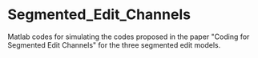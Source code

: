 # Segmented_Edit_Channels
Matlab codes for simulating the codes proposed in the paper "Coding for Segmented Edit Channels" for the three segmented edit models.

